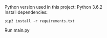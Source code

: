 Python version used in this project: Python 3.6.2 <br/>
Install dependencies:
```
pip3 install -r requirements.txt
```
Run main.py

